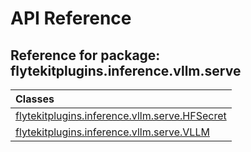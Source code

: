 # API Reference

## Reference for package: flytekitplugins.inference.vllm.serve

| Classes  |
| :------------- |
| [flytekitplugins.inference.vllm.serve.HFSecret](flytekitplugins_inference_vllm_serve_hfsecret) |
| [flytekitplugins.inference.vllm.serve.VLLM](flytekitplugins_inference_vllm_serve_vllm) |
